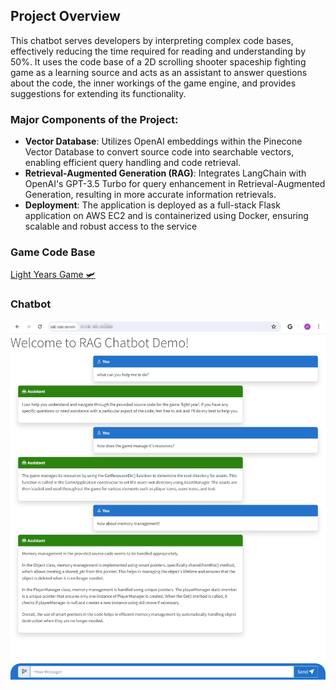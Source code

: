 ## Project Overview
This chatbot serves developers by interpreting complex code bases, effectively reducing the time required for reading and understanding by 50%. It uses the code base of a 2D scrolling shooter spaceship fighting game as a learning source and acts as an assistant to answer questions about the code, the inner workings of the game engine, and provides suggestions for extending its functionality.
### Major Components of the Project:
- **Vector Database**: Utilizes OpenAI embeddings within the Pinecone Vector Database to convert source code into searchable vectors, enabling efficient query handling and code retrieval.
- **Retrieval-Augmented Generation (RAG)**: Integrates LangChain with OpenAI's GPT-3.5 Turbo for query enhancement in Retrieval-Augmented Generation, resulting in more accurate information retrievals.
- **Deployment**: The application is deployed as a full-stack Flask application on AWS EC2 and is containerized using Docker, ensuring scalable and robust access to the service
### Game Code Base
[Light Years Game 🛩️](https://github.com/TutLeeUdemy/LightYears.git)
### Chatbot
![Chatbot Demo](chatbotdemo.png)

